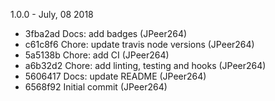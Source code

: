 1.0.0 - July, 08 2018

* 3fba2ad Docs: add badges (JPeer264)
* c61c8f6 Chore: update travis node versions (JPeer264)
* 5a5138b Chore: add CI (JPeer264)
* a6b32d2 Chore: add linting, testing and hooks (JPeer264)
* 5606417 Docs: update README (JPeer264)
* 6568f92 Initial commit (JPeer264)

